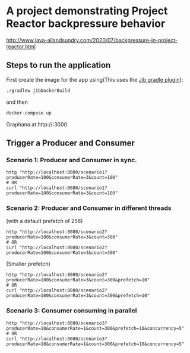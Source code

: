 # A project demonstrating Project Reactor backpressure behavior

http://www.java-allandsundry.com/2020/07/backpressure-in-project-reactor.html

## Steps to run the application 

First create the image for the app using(This uses the [Jib gradle plugin](https://github.com/GoogleContainerTools/jib)): 

```bash
./gradlew jibDockerBuild
```

and then

```bash
docker-compose up
```

Graphana at http://<dockerip>:3000


## Trigger a Producer and Consumer

### Scenario 1: Producer and Consumer in sync.

```
http "http://localhost:8080/scenario1?producerRate=100&consumerRate=3&count=100"
# OR 
curl "http://localhost:8080/scenario1?producerRate=100&consumerRate=3&count=100"
```

### Scenario 2: Producer and Consumer in different threads
(with a default prefetch of 256)
```
http "http://localhost:8080/scenario2?producerRate=100&consumerRate=3&count=300"
# OR
curl "http://localhost:8080/scenario2?producerRate=100&consumerRate=3&count=300"
```

(Smaller prefetch)
```
http "http://localhost:8080/scenario2?producerRate=100&consumerRate=3&count=300&prefetch=10"
# OR
curl "http://localhost:8080/scenario2?producerRate=100&consumerRate=3&count=300&prefetch=10"
```

### Scenario 3: Consumer consuming in parallel

```
http "http://localhost:8080/scenario3?producerRate=10&consumerRate=1&count=300&prefetch=10&concurrency=5"
# OR
curl "http://localhost:8080/scenario3?producerRate=10&consumerRate=1&count=300&prefetch=10&concurrency=5"
```
